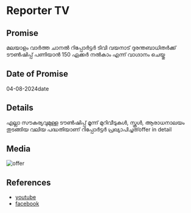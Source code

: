 # Reporter TV

## Promise

മലയാളം വാർത്ത ചാനൽ റിപ്പോർട്ടർ ടിവി വയനാട് ദുരന്തബാധിതർക്ക് ടൗൺഷിപ്പ് പണിയാൻ 150 ഏക്കർ നൽകാം എന്ന് വാഗ്ദാനം ചെയ്തു

## Date of Promise

04-08-2024date

## Details

എല്ലാ സൗകര്യവുമുള്ള ടൗൺഷിപ്പ് മൂന്ന് മുറിവീടുകൾ, സ്കൂൾ, ആരാധനാലയം തുടങ്ങിയ വലിയ പദ്ധതിയാണ് റിപ്പോർട്ടർ പ്രഖ്യാപിച്ചത്offer in detail

## Media

![offer](https://web.archive.org/web/20240811092917if_/https://i.pinimg.com/736x/f1/f4/1f/f1f41f08c987f3fc12f6f5820abf2cca.jpg)

## References

- [youtube](https://youtu.be/kX9Z8UUsIQU?feature=sharedlink)
- [facebook](https://www.facebook.com/share/v/tAyKwLYVxWHvGp9w/?mibextid=jmPrMh)
